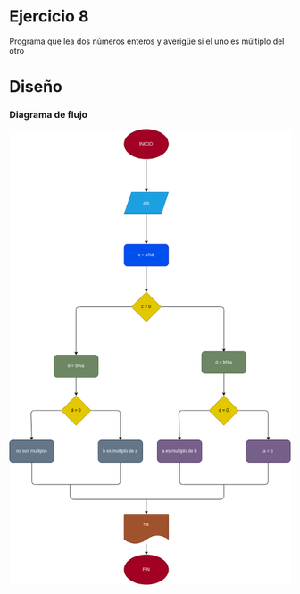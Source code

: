 # Ejercicio 8
Programa que lea dos números enteros y averigüe si el uno es múltiplo del otro
# Diseño

### Diagrama de flujo

![Diagrama](Diagrama.png "Diagrama de flujo")